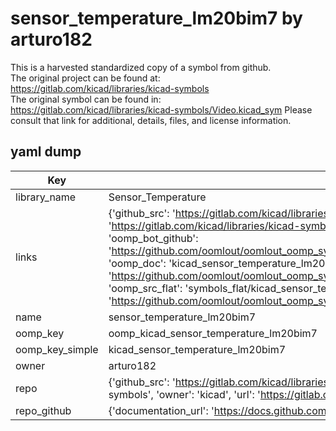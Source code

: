 # sensor_temperature_lm20bim7 by arturo182  
This is a harvested standardized copy of a symbol from github.  
The original project can be found at:  
https://gitlab.com/kicad/libraries/kicad-symbols  
The original symbol can be found in:
https://gitlab.com/kicad/libraries/kicad-symbols/Video.kicad_sym
Please consult that link for additional, details, files, and license information.  
## yaml dump  
| Key | Value |  
| --- | --- |  
| library_name | Sensor_Temperature |  
| links | {'github_src': 'https://gitlab.com/kicad/libraries/kicad-symbols/Video.kicad_sym', 'github_src_repo': 'https://gitlab.com/kicad/libraries/kicad-symbols', 'oomp_bot': 'kicad_sensor_temperature_lm20bim7/working', 'oomp_bot_github': 'https://github.com/oomlout/oomlout_oomp_symbol_bot/tree/main/kicad_sensor_temperature_lm20bim7/working', 'oomp_doc': 'kicad_sensor_temperature_lm20bim7/working', 'oomp_doc_github': 'https://github.com/oomlout/oomlout_oomp_symbol_doc/tree/main/kicad_sensor_temperature_lm20bim7/working', 'oomp_src_flat': 'symbols_flat/kicad_sensor_temperature_lm20bim7/working', 'oomp_src_flat_github': 'https://github.com/oomlout/oomlout_oomp_symbol_src/tree/main/kicad_sensor_temperature_lm20bim7/working'} |  
| name | sensor_temperature_lm20bim7 |  
| oomp_key | oomp_kicad_sensor_temperature_lm20bim7 |  
| oomp_key_simple | kicad_sensor_temperature_lm20bim7 |  
| owner | arturo182 |  
| repo | {'github_src': 'https://gitlab.com/kicad/libraries/kicad-symbols/Video.kicad_sym', 'name': 'libraries/kicad-symbols', 'owner': 'kicad', 'url': 'https://gitlab.com/kicad/libraries/kicad-symbols'} |  
| repo_github | {'documentation_url': 'https://docs.github.com/rest/repos/repos#get-a-repository', 'message': 'Not Found'} |  

